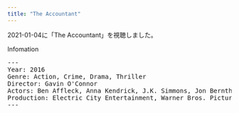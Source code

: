 ```yaml
---
title: "The Accountant"
---
```

2021-01-04に「The Accountant」を視聴しました。

Infomation
<pre>
---
Year: 2016
Genre: Action, Crime, Drama, Thriller
Director: Gavin O'Connor
Actors: Ben Affleck, Anna Kendrick, J.K. Simmons, Jon Bernthal
Production: Electric City Entertainment, Warner Bros. Pictures
---
</pre>